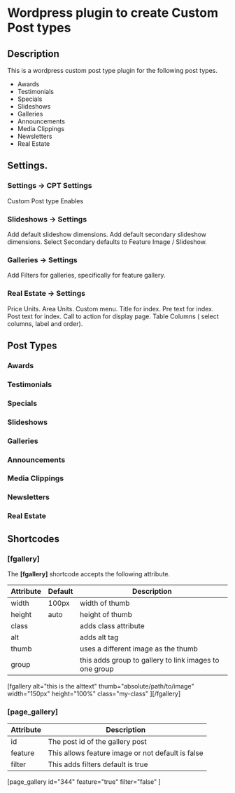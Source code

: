 # Wordpress plugin to create Custom Post types




## Description
This is a wordpress custom post type plugin for the following post types.

* Awards
* Testimonials
* Specials
* Slideshows
* Galleries
* Announcements
* Media Clippings
* Newsletters
* Real Estate

## Settings.

### Settings -> CPT Settings
Custom Post type Enables

### Slideshows -> Settings
Add default slideshow dimensions.
Add default secondary slideshow dimensions.
Select Secondary defaults to Feature Image / Slideshow.

### Galleries -> Settings
Add Filters for galleries, specifically for feature gallery.

### Real Estate -> Settings
Price Units.
Area Units.
Custom menu.
Title for index.
Pre text for index.
Post text for index.
Call to action for display page.
Table Columns ( select columns, label and order).

##  Post Types

### Awards


### Testimonials

### Specials

### Slideshows

### Galleries

### Announcements

### Media Clippings

### Newsletters

### Real Estate



## Shortcodes

### [fgallery]

The **[fgallery]** shortcode accepts the following attribute.

| Attribute | Default | Description |
| --------- | ------- | ----------- |
| width     |  100px  | width of thumb |
| height    |  auto   | height of thumb |
| class     |         | adds class attribute |
| alt       |         | adds alt tag |
| thumb     |         | uses a different image as the thumb |
| group     |         | this adds group to gallery to link images to one group |

[fgallery alt="this is the alttext" thumb="absolute/path/to/image" width="150px" height="100%" class="my-class" ]<imc src="path/to/image" />[/fgallery]

### [page_gallery]

| Attribute | Description |
| --------- | ----------- |
| id        | The post id of the gallery post|
| feature   | This allows feature image or not default is false |
| filter    | This adds filters default is true |

[page_gallery id="344" feature="true" filter="false" ]
